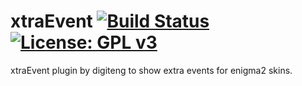xtraEvent [![Build Status](https://travis-ci.com/OpenVisionE2/xtraEvent.svg?branch=master)](https://travis-ci.com/OpenVisionE2/xtraEvent) [![License: GPL v3](https://img.shields.io/badge/License-GPLv3-blue.svg)](https://www.gnu.org/licenses/gpl-3.0)
=========
xtraEvent plugin by digiteng to show extra events for enigma2 skins. 
